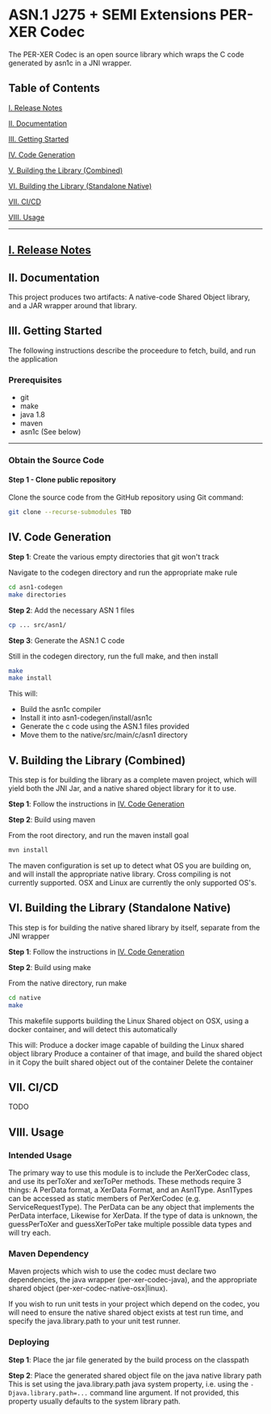 # ASN.1 J275 + SEMI Extensions PER-XER Codec

The PER-XER Codec is an open source library which wraps the C code generated by asn1c in a JNI wrapper.

<a name="toc"/>

## Table of Contents

[I. Release Notes](#release-notes)

[II. Documentation](#documentation)

[III. Getting Started](#getting-started)

[IV. Code Generation](#code-generation)

[V. Building the Library (Combined)](#building)

[VI. Building the Library (Standalone Native)](#building-native)

[VII. CI/CD](#cicd)

[VIII. Usage](#usage)

---

<a name="release-notes" id="release-notes"/>

## [I. Release Notes](ReleaseNotes.md)

<a name="documentation"/>

## II. Documentation

This project produces two artifacts: A native-code Shared Object library, and a JAR wrapper around that library.

<a name="getting-started"/>

## III. Getting Started

The following instructions describe the proceedure to fetch, build, and run the application

### Prerequisites
* git
* make
* java 1.8
* maven
* asn1c (See below)

---
### Obtain the Source Code

#### Step 1 - Clone public repository

Clone the source code from the GitHub repository using Git command:

```bash
git clone --recurse-submodules TBD
```

<a name="code-generation"/>

## IV. Code Generation

**Step 1**:  Create the various empty directories that git won't track

Navigate to the codegen directory and run the appropriate make rule

```bash
cd asn1-codegen
make directories
```

**Step 2**: Add the necessary ASN 1 files

```bash
cp ... src/asn1/ 
```

**Step 3**: Generate the ASN.1 C code

Still in the codegen directory, run the full make, and then install

```bash
make
make install
```

This will:
* Build the asn1c compiler
* Install it into asn1-codegen/install/asn1c
* Generate the c code using the ASN.1 files provided
* Move them to the native/src/main/c/asn1 directory 


<a name="building"/>

## V. Building the Library (Combined)

This step is for building the library as a complete maven project, which will yield both the JNI Jar, and a native shared object library for it to use.

**Step 1**: Follow the instructions in [IV. Code Generation](#code-generation)

**Step 2**: Build using maven 

From the root directory, and run the maven install goal

```bash
mvn install
```

The maven configuration is set up to detect what OS you are building on, and will install the appropriate native library. Cross compiling is not currently supported. OSX and Linux are currently the only supported OS's.

<a name="building-native"/>

## VI. Building the Library (Standalone Native)

This step is for building the native shared library by itself, separate from the JNI wrapper

**Step 1**: Follow the instructions in [IV. Code Generation](#code-generation)

**Step 2**: Build using make

From the native directory, run make

```bash
cd native
make
```

This makefile supports building the Linux Shared object on OSX, using a docker container, and will detect this automatically

This will:
    Produce a docker image capable of building the Linux shared object library
    Produce a container of that image, and build the shared object in it
    Copy the built shared object out of the container
    Delete the container
            
<a name="cicd"/>

## VII. CI/CD

TODO

<a name="usage"/>

## VIII. Usage

### Intended Usage

The primary way to use this module is to include the PerXerCodec class, and use its perToXer and xerToPer methods.
These methods require 3 things: A PerData format, a XerData Format, and an Asn1Type.
Asn1Types can be accessed as static members of PerXerCodec (e.g. ServiceRequestType).
The PerData can be any object that implements the PerData interface, Likewise for XerData.
If the type of data is unknown, the guessPerToXer and guessXerToPer take multiple possible data types and will try each.

### Maven Dependency

Maven projects which wish to use the codec must declare two dependencies, the java wrapper (per-xer-codec-java), and the appropriate shared object (per-xer-codec-native-osx|linux).

If you wish to run unit tests in your project which depend on the codec, you will need to ensure the native shared object exists at test run time, and specify the java.library.path to your unit test runner.

### Deploying

**Step 1**: Place the jar file generated by the build process on the classpath

**Step 2**: Place the generated shared object file on the java native library path
    This is set using the java.library.path java system property, i.e. using the ```-Djava.library.path=...``` command line argument. 
    If not provided, this property usually defaults to the system library path.
    
</a>